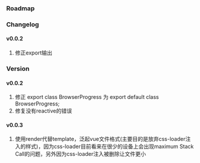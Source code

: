 ### Roadmap

### Changelog

#### v0.0.2

1. 修正export输出

### Version

#### v0.0.2

1. 修正 export class BrowserProgress 为 export default class BrowserProgress;
2. 修复没有reactive的错误

#### v0.0.3

1. 使用render代替template，泛起vue文件格式(主要目的是放弃css-loader注入的样式)，因为css-loader目前看来在很少的设备上会出现maximum Stack Call的问题，另外因为css-loader注入被删除让文件更小